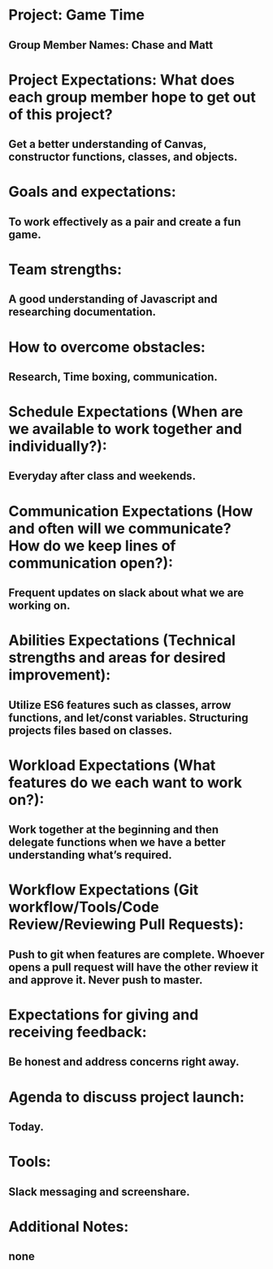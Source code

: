 # Project: Game Time
## Group Member Names: Chase and Matt
# Project Expectations: What does each group member hope to get out of this project?
## Get a better understanding of Canvas, constructor functions, classes, and objects.
# Goals and expectations:
## To work effectively as a pair and create a fun game.
# Team strengths:
## A good understanding of Javascript and researching documentation.
# How to overcome obstacles:
## Research, Time boxing, communication. 
# Schedule Expectations (When are we available to work together and individually?):
## Everyday after class and weekends.  
# Communication Expectations (How and often will we communicate? How do we keep lines of communication open?):
## Frequent updates on slack about what we are working on.
# Abilities Expectations (Technical strengths and areas for desired improvement):
## Utilize ES6 features such as classes, arrow functions, and let/const variables. Structuring projects files based on classes.  
# Workload Expectations (What features do we each want to work on?):
## Work together at the beginning and then delegate functions when we have a better understanding what’s required.
# Workflow Expectations (Git workflow/Tools/Code Review/Reviewing Pull Requests):
## Push to git when features are complete.  Whoever opens a pull request will have 			the other review it and approve it.  Never push to master.
# Expectations for giving and receiving feedback:
## Be honest and address concerns right away.
# Agenda to discuss project launch:
## Today.
# Tools:
## Slack messaging and screenshare.
# Additional Notes:
## none
